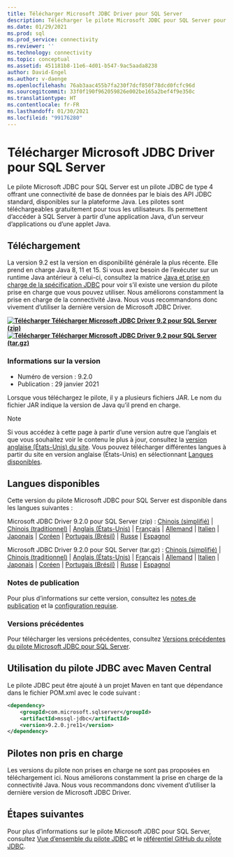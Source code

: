 ```yaml
---
title: Télécharger Microsoft JDBC Driver pour SQL Server
description: Télécharger le pilote Microsoft JDBC pour SQL Server pour développer des applications Java qui se connectent à SQL Server et Azure SQL Database.
ms.date: 01/29/2021
ms.prod: sql
ms.prod_service: connectivity
ms.reviewer: ''
ms.technology: connectivity
ms.topic: conceptual
ms.assetid: 451181b8-11e6-4d01-b547-9ac5aada8238
author: David-Engel
ms.author: v-daenge
ms.openlocfilehash: 76ab3aac455b7fa230f7dcf850f78dcd0fcfc96d
ms.sourcegitcommit: 33f0f190f962059826e002be165a2bef4f9e350c
ms.translationtype: HT
ms.contentlocale: fr-FR
ms.lasthandoff: 01/30/2021
ms.locfileid: "99176280"
---
```

# <a name="download-microsoft-jdbc-driver-for-sql-server"></a>Télécharger Microsoft JDBC Driver pour SQL Server

Le pilote Microsoft JDBC pour SQL Server est un pilote JDBC de type 4 offrant une connectivité de base de données par le biais des API JDBC standard, disponibles sur la plateforme Java. Les pilotes sont téléchargeables gratuitement pour tous les utilisateurs. Ils permettent d’accéder à SQL Server à partir d’une application Java, d’un serveur d’applications ou d’une applet Java.

## <a name="download"></a>Téléchargement

La version 9.2 est la version en disponibilité générale la plus récente. Elle prend en charge Java 8, 11 et 15. Si vous avez besoin de l’exécuter sur un runtime Java antérieur à celui-ci, consultez la matrice [Java et prise en charge de la spécification JDBC](microsoft-jdbc-driver-for-sql-server-support-matrix.md#java-and-jdbc-specification-support) pour voir s’il existe une version du pilote prise en charge que vous pouvez utiliser. Nous améliorons constamment la prise en charge de la connectivité Java. Nous vous recommandons donc vivement d’utiliser la dernière version de Microsoft JDBC Driver.

**[![Télécharger](../../ssms/media/download-icon.png) Télécharger Microsoft JDBC Driver 9.2 pour SQL Server (zip)](https://go.microsoft.com/fwlink/?linkid=2153622)**  
**[![Télécharger](../../ssms/media/download-icon.png) Télécharger Microsoft JDBC Driver 9.2 pour SQL Server (tar.gz)](https://go.microsoft.com/fwlink/?linkid=2153521)**  

### <a name="version-information"></a>Informations sur la version

- Numéro de version : 9.2.0
- Publication : 29 janvier 2021

Lorsque vous téléchargez le pilote, il y a plusieurs fichiers JAR. Le nom du fichier JAR indique la version de Java qu’il prend en charge.

> [!Note]
> Si vous accédez à cette page à partir d’une version autre que l’anglais et que vous souhaitez voir le contenu le plus à jour, consultez la [version anglaise (États-Unis) du site](). Vous pouvez télécharger différentes langues à partir du site en version anglaise (États-Unis) en sélectionnant [Langues disponibles](#available-languages).

## <a name="available-languages"></a>Langues disponibles

Cette version du pilote Microsoft JDBC pour SQL Server est disponible dans les langues suivantes :

Microsoft JDBC Driver 9.2.0 pour SQL Server (zip) : [Chinois (simplifié)](https://go.microsoft.com/fwlink/?linkid=2153622&clcid=0x804) | [Chinois (traditionnel)](https://go.microsoft.com/fwlink/?linkid=2153622&clcid=0x404) | [Anglais (États-Unis)](https://go.microsoft.com/fwlink/?linkid=2153622&clcid=0x409) | [Français](https://go.microsoft.com/fwlink/?linkid=2153622&clcid=0x40c) | [Allemand](https://go.microsoft.com/fwlink/?linkid=2153622&clcid=0x407) | [Italien](https://go.microsoft.com/fwlink/?linkid=2153622&clcid=0x410) | [Japonais](https://go.microsoft.com/fwlink/?linkid=2153622&clcid=0x411) | [Coréen](https://go.microsoft.com/fwlink/?linkid=2153622&clcid=0x412) | [Portugais (Brésil)](https://go.microsoft.com/fwlink/?linkid=2153622&clcid=0x416) | [Russe](https://go.microsoft.com/fwlink/?linkid=2153622&clcid=0x419) | [Espagnol](https://go.microsoft.com/fwlink/?linkid=2153622&clcid=0x40a)

Microsoft JDBC Driver 9.2.0 pour SQL Server (tar.gz) : [Chinois (simplifié)](https://go.microsoft.com/fwlink/?linkid=2153521&clcid=0x804) | [Chinois (traditionnel)](https://go.microsoft.com/fwlink/?linkid=2153521&clcid=0x404) | [Anglais (États-Unis)](https://go.microsoft.com/fwlink/?linkid=2153521&clcid=0x409) | [Français](https://go.microsoft.com/fwlink/?linkid=2153521&clcid=0x40c) | [Allemand](https://go.microsoft.com/fwlink/?linkid=2153521&clcid=0x407) | [Italien](https://go.microsoft.com/fwlink/?linkid=2153521&clcid=0x410) | [Japonais](https://go.microsoft.com/fwlink/?linkid=2153521&clcid=0x411) | [Coréen](https://go.microsoft.com/fwlink/?linkid=2153521&clcid=0x412) | [Portugais (Brésil)](https://go.microsoft.com/fwlink/?linkid=2153521&clcid=0x416) | [Russe](https://go.microsoft.com/fwlink/?linkid=2153521&clcid=0x419) | [Espagnol](https://go.microsoft.com/fwlink/?linkid=2153521&clcid=0x40a)

### <a name="release-notes"></a>Notes de publication

Pour plus d’informations sur cette version, consultez les [notes de publication](release-notes-for-the-jdbc-driver.md) et la [configuration requise](system-requirements-for-the-jdbc-driver.md).

### <a name="previous-releases"></a>Versions précédentes

Pour télécharger les versions précédentes, consultez [Versions précédentes du pilote Microsoft JDBC pour SQL Server](release-notes-for-the-jdbc-driver.md#previous-releases).

## <a name="using-the-jdbc-driver-with-maven-central"></a>Utilisation du pilote JDBC avec Maven Central

Le pilote JDBC peut être ajouté à un projet Maven en tant que dépendance dans le fichier POM.xml avec le code suivant :

```xml
<dependency>
    <groupId>com.microsoft.sqlserver</groupId>
    <artifactId>mssql-jdbc</artifactId>
    <version>9.2.0.jre11</version>
</dependency>
```  

## <a name="unsupported-drivers"></a>Pilotes non pris en charge

Les versions du pilote non prises en charge ne sont pas proposées en téléchargement ici. Nous améliorons constamment la prise en charge de la connectivité Java. Nous vous recommandons donc vivement d’utiliser la dernière version de Microsoft JDBC Driver.  
  
## <a name="next-steps"></a>Étapes suivantes

Pour plus d’informations sur le pilote Microsoft JDBC pour SQL Server, consultez [Vue d’ensemble du pilote JDBC](overview-of-the-jdbc-driver.md) et le [référentiel GitHub du pilote JDBC](https://github.com/microsoft/mssql-jdbc/blob/dev/README.md).